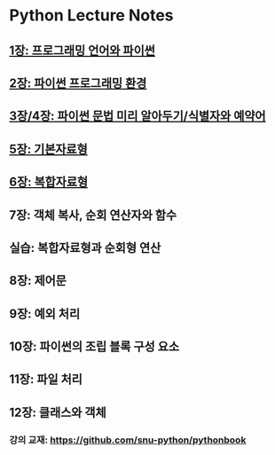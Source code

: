 # Python Lecture Notes

## [1장: 프로그래밍 언어와 파이썬](01.python-programming-handout.pdf)
## [2장: 파이썬 프로그래밍 환경](02.python-programming-environment-handout.pdf)
## [3장/4장: 파이썬 문법 미리 알아두기/식별자와 예약어](03-04.preview-of-python-syntax-and-identifiers-handout.pdf)
## [5장: 기본자료형](05.basic-data-types-handout.pdf)
## [6장: 복합자료형](06.compound-data-types-handout.pdf)
## 7장: 객체 복사, 순회 연산자와 함수
## 실습: 복합자료형과 순회형 연산
## 8장: 제어문
## 9장: 예외 처리
## 10장: 파이썬의 조립 블록 구성 요소
## 11장: 파일 처리
## 12장: 클래스와 객체

### 강의 교재: <https://github.com/snu-python/pythonbook>